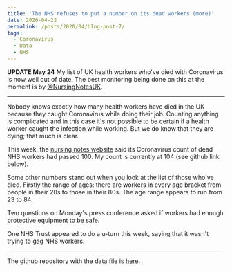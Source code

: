 ```yaml
---
title: 'The NHS refuses to put a number on its dead workers (more)'
date: 2020-04-22
permalink: /posts/2020/04/blog-post-7/
tags:
  - Coronavirus
  - Data
  - NHS
---
```


**UPDATE May 24**
My list of UK health workers who've died with Coronavirus is now well out of date. The best monitoring being done on this at the moment is by [@NursingNotesUK](https://twitter.com/NursingNotesUK).

----

Nobody knows exactly how many health workers have died in the UK because they caught Coronavirus while doing their job. Counting anything is complicated and in this case it's not possible to be certain if a health worker caught the infection while working. But we do know that they are dying; that much is clear.

This week, the [nursing notes website](https://nursingnotes.co.uk/) said its Coronavirus count of dead NHS workers had passed 100. My count is currently at 104 (see github link below).

Some other numbers stand out when you look at the list of those who've died. Firstly the range of ages: there are workers in every age bracket from people in their 20s to those in their 80s. The age range appears to run from 23 to 84.

Two questions on Monday's press conference asked if workers had enough protective equipment to be safe.

One NHS Trust appeared to do a u-turn this week, saying that it wasn't trying to gag NHS workers.


----

The github repository with the data file is [here](https://github.com/aodhanlutetiae/covid).
